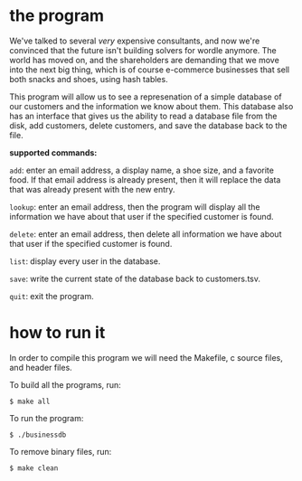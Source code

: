 # the program

We've talked to several *very* expensive consultants, and now we're convinced that the future isn't building solvers for wordle anymore. The world has moved on, and the shareholders are demanding that we move into the next big thing, which is of course e-commerce businesses that sell both snacks and shoes, using hash tables.

This program will allow us to see a represenation of a simple database of our customers and the information we know about them. This database also has an interface that gives us the ability to read a database file from the disk, add customers, delete customers, and save the database back to the file.

**supported commands:**

  `add`: enter an email address, a display name, a shoe size, and a favorite food. If that email address is already present, then it will replace the data that was already present with the new entry.

  `lookup`: enter an email address, then the program will display all the information we have about that user if the specified customer is found.

  `delete`: enter an email address, then delete all information we have about that user if the specified customer is found.

  `list`: display every user in the database.

  `save`: write the current state of the database back to customers.tsv.

  `quit`: exit the program.

# how to run it

In order to compile this program we will need the Makefile, c source files, and header files.

To build all the programs, run:

`$ make all`

To run the program:

`$ ./businessdb`

To remove binary files, run:

`$ make clean`
